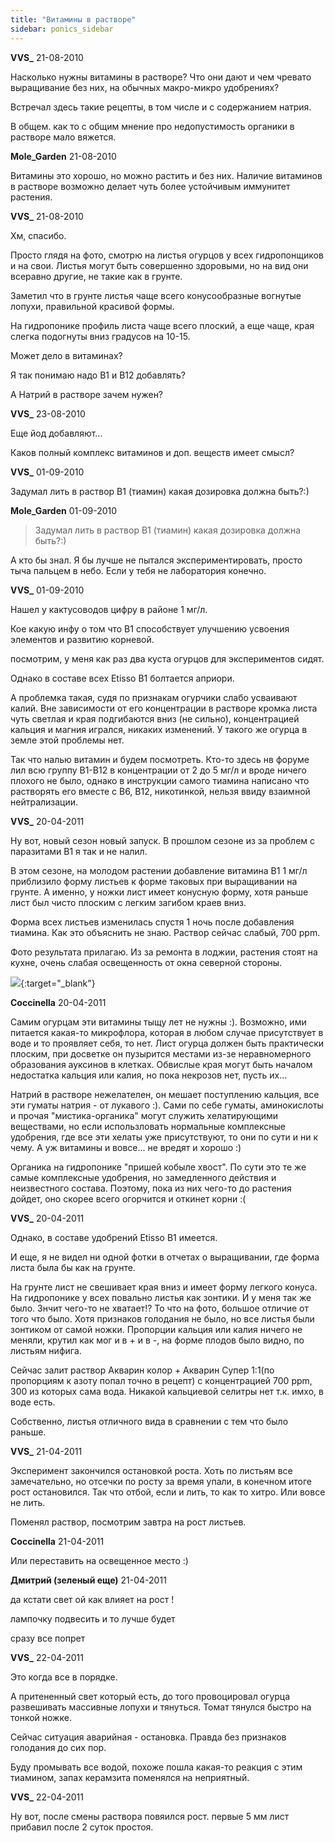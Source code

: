 ```yaml
---
title: "Витамины в растворе"
sidebar: ponics_sidebar
---
```


**VVS_** 21-08-2010

Насколько нужны витамины в растворе? Что они дают и чем чревато выращивание без них, на обычных макро-микро удобрениях?

Встречал здесь такие рецепты, в том числе и с содержанием натрия.

В общем. как то с общим мнение про недопустимость органики в растворе мало вяжется.


**Mole_Garden** 21-08-2010

Витамины это хорошо, но можно растить и без них. Наличие витаминов в растворе возможно делает чуть более устойчивым иммунитет растения. 


**VVS_** 21-08-2010

Хм, спасибо.

Просто глядя на фото, смотрю на листья огурцов у всех гидропонщиков и на свои. Листья могут быть совершенно здоровыми, но на вид они всеравно другие, не такие как в грунте.

Заметил что в грунте листья чаще всего конусообразные вогнутые лопухи, правильной красивой формы.

На гидропонике профиль листа чаще всего плоский, а еще чаще, края слегка подогнуты вниз градусов на 10-15.

Может дело в витаминах?

Я так понимаю надо B1 и B12 добавлять?

А Натрий в растворе зачем нужен?


**VVS_** 23-08-2010

Еще йод добавляют...

Каков полный комплекс витаминов и доп. веществ имеет смысл?


**VVS_** 01-09-2010

Задумал лить в раствор В1 (тиамин) какая дозировка должна быть?:)


**Mole_Garden** 01-09-2010

> Задумал лить в раствор В1 (тиамин) какая дозировка должна быть?:)

 А кто бы знал. Я бы лучше не пытался экспериментировать, просто тыча пальцем в небо. Если у тебя не лаборатория конечно.


**VVS_** 01-09-2010

Нашел у кактусоводов цифру в районе 1 мг/л.

Кое какую инфу о том что В1 способствует улучшению усвоения элементов и развитию корневой.

посмотрим, у меня как раз два куста огурцов для экспериментов сидят.

Однако в составе всех Etisso В1 болтается априори.

А проблемка такая, судя по признакам огурчики слабо усваивают калий. Вне зависимости от его концентрации в растворе кромка листа чуть светлая и края подгибаются вниз (не сильно), концентрацией кальция и магния игрался, никаких изменений. У такого же огурца в земле этой проблемы нет.

Так что налью витамин и будем посмотреть. Кто-то здесь нв форуме лил всю группу В1-В12 в концентрации от 2 до 5 мг/л и вроде ничего плохого не было, однако в инструкции самого тиамина написано что растворять его вместе с В6, В12, никотинкой, нельзя ввиду взаимной нейтрализации.


**VVS_** 20-04-2011

Ну вот, новый сезон новый запуск. В прошлом сезоне из за проблем с паразитами В1 я так и не налил.

В этом сезоне, на молодом растении добавление витамина B1 1 мг/л приблизило форму листьев к форме таковых при выращивании на грунте. А именно, у ножки лист имеет конусную форму, хотя раньше лист был чисто плоским с легким загибом краев вниз.

Форма всех листьев изменилась спустя 1 ночь после добавления тиамина. Как это объяснить не знаю. Раствор сейчас слабый, 700 ppm. 

Фото результата прилагаю. Из за ремонта в лоджии, растения стоят на кухне, очень слабая освещенность от окна северной стороны.

[![](/attachimages/6650_IMG_0637.jpg)](https://t.me/ponics_ru_files/4270){:target="_blank"}

**Coccinella** 20-04-2011

Самим огурцам эти витамины тыщу лет не нужны :). Возможно, ими питается какая-то микрофлора, которая в любом случае присутствует в воде и то проявляет себя, то нет. Лист огурца должен быть практически плоским, при досветке он пузырится местами из-зе неравномерного образования ауксинов в клетках. Обвислые края могут быть началом недостатка кальция или калия, но пока некрозов нет, пусть их...

Натрий в растворе нежелателен, он мешает поступлению кальция, все эти гуматы натрия - от лукавого :). Сами по себе гуматы, аминокислоты и прочая "мистика-органика" могут служить хелатирующими веществами, но если использловать нормальные комплексные удобрения, где все эти хелаты уже присутствуют, то они по сути и ни к чему. А уж витамины и вовсе... не вредят и хорошо :)

Органика на гидропонике "пришей кобыле хвост". По сути это те же самые комплексные удобрения, но замедленного действия и неизвестного состава. Поэтому, пока из них чего-то до растения дойдет, оно скорее всего огорчится и откинет корни :(


**VVS_** 20-04-2011

Однако, в составе удобрений Etisso B1 имеется.

И еще, я не видел ни одной фотки в отчетах о выращивании, где форма листа была бы как на грунте. 

На грунте лист не свешивает края вниз и имеет форму легкого конуса. На гидропонике у всех повально листья как зонтики. И у меня так же было. Знчит чего-то не хватает!? То что на фото, большое отличие от того что было. Хотя признаков голодания не было, но все листья были зонтиком от самой ножки. Пропорции кальция или калия ничего не меняли, крутил как мог и в + и в -, на форме плодов было видно, по листьям нифига.

Сейчас залит раствор Акварин колор + Акварин Супер 1:1(по пропорциям к азоту попал точно в рецепт) с концентрацией 700 ppm, 300 из которых сама вода. Никакой кальциевой селитры нет т.к. имхо, в воде есть.

Собственно, листья отличного вида в сравнении с тем что было раньше.


**VVS_** 21-04-2011

Эксперимент закончился остановкой роста. Хоть по листьям все замечательно, но отсечки по росту за время упали, в конечном итоге рост остановился. Так что отбой, если и лить, то как то хитро. Или вовсе не лить.

Поменял раствор, посмотрим завтра на рост листьев.


**Coccinella** 21-04-2011

Или переставить на освещенное место :)


**Дмитрий (зеленый еще)** 21-04-2011

да кстати свет ой как влияет на рост !

лампочку подвесить и то лучше будет 

сразу все попрет


**VVS_** 22-04-2011

Это когда все в порядке.

А притененный свет который есть, до того провоцировал огурца развешивать массивные лопухи и тянуться. Томат тянулся быстро на тонкой ножке.

Сейчас ситуация аварийная - остановка. Правда без признаков голодания до сих пор.

Буду промывать все водой, похоже пошла какая-то реакция с этим тиамином, запах керамзита поменялся на неприятный.


**VVS_** 22-04-2011

Ну вот, после смены раствора повяился рост. первые 5 мм лист прибавил после 2 суток простоя.


